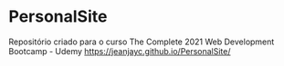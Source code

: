 # PersonalSite

Repositório criado para o curso The Complete 2021 Web Development Bootcamp - Udemy
https://jeanjayc.github.io/PersonalSite/

